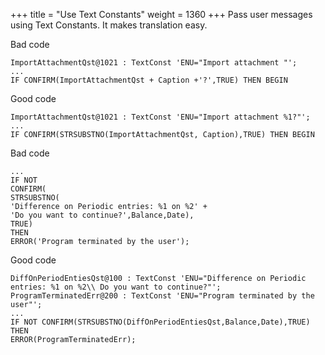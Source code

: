 +++
title = "Use Text Constants"
weight = 1360
+++
Pass user messages using Text Constants. It makes translation easy.

Bad code

    ImportAttachmentQst@1021 : TextConst 'ENU="Import attachment "';
    ...
    IF CONFIRM(ImportAttachmentQst + Caption +'?',TRUE) THEN BEGIN

Good code

    ImportAttachmentQst@1021 : TextConst 'ENU="Import attachment %1?"';
    ...
    IF CONFIRM(STRSUBSTNO(ImportAttachmentQst, Caption),TRUE) THEN BEGIN

Bad code

    ...
    IF NOT
    CONFIRM(
    STRSUBSTNO(
    'Difference on Periodic entries: %1 on %2' +
    'Do you want to continue?',Balance,Date),
    TRUE)
    THEN
    ERROR('Program terminated by the user');

Good code

    DiffOnPeriodEntiesQst@100 : TextConst 'ENU="Difference on Periodic entries: %1 on %2\\ Do you want to continue?"';
    ProgramTerminatedErr@200 : TextConst 'ENU="Program terminated by the user"';
    ...
    IF NOT CONFIRM(STRSUBSTNO(DiffOnPeriodEntiesQst,Balance,Date),TRUE) THEN
    ERROR(ProgramTerminatedErr);
